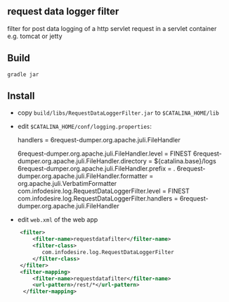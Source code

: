 ## request data logger filter

filter for post data logging of a http servlet request in a servlet container e.g. tomcat or jetty 

## Build

	gradle jar

## Install

 - copy ``build/libs/RequestDataLoggerFilter.jar`` to ``$CATALINA_HOME/lib``
 - edit ``$CATALINA_HOME/conf/logging.properties``:

	handlers = 6request-dumper.org.apache.juli.FileHandler
	 
 	6request-dumper.org.apache.juli.FileHandler.level = FINEST 
 	6request-dumper.org.apache.juli.FileHandler.directory = ${catalina.base}/logs
 	6request-dumper.org.apache.juli.FileHandler.prefix = .
 	6request-dumper.org.apache.juli.FileHandler.formatter = org.apache.juli.VerbatimFormatter
 	com.infodesire.log.RequestDataLoggerFilter.level = FINEST
 	com.infodesire.log.RequestDataLoggerFilter.handlers = 6request-dumper.org.apache.juli.FileHandler

 - edit ``web.xml`` of the web app
```xml
	<filter>
	    <filter-name>requestdatafilter</filter-name>
	    <filter-class>
	       com.infodesire.log.RequestDataLoggerFilter 
	    </filter-class>
 	</filter>
 	<filter-mapping>
	    <filter-name>requestdatafilter</filter-name>
    	<url-pattern>/rest/*</url-pattern>
	 </filter-mapping>
 ```
 
